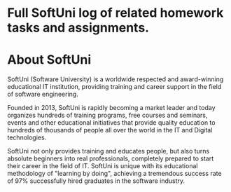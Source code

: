 # Full SoftUni log of related homework tasks and assignments.



About SoftUni
= 
SoftUni (Software University) is a worldwide respected and award-winning educational IT institution, providing training and career support in the field of software engineering.

Founded in 2013, SoftUni is rapidly becoming a market leader and today organizes hundreds of training programs, free courses and seminars, events and other educational initiatives that provide quality education to hundreds of thousands of people all over the world in the IT and Digital technologies.

SoftUni not only provides training and educates people, but also turns absolute beginners into real professionals, completely prepared to start their career in the field of IT. SoftUni is unique with its educational methodology of "learning by doing", achieving a tremendous success rate of 97% successfully hired graduates in the software industry.
